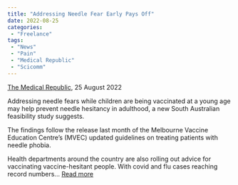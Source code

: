 ```yaml
---
title: "Addressing Needle Fear Early Pays Off"
date: 2022-08-25
categories:
 - "Freelance"
tags:
 - "News"
 - "Pain"
 - "Medical Republic" 
 - "Scicomm"
---
```


<!--more-->

[The Medical Republic](https://medicalrepublic.com.au/), 25 August 2022

Addressing needle fears while children are being vaccinated at a young age may help prevent needle hesitancy in adulthood, a new South Australian feasibility study suggests. 

The findings follow the release last month of the Melbourne Vaccine Education Centre’s (MVEC) updated guidelines on treating patients with needle phobia. 

Health departments around the country are also rolling out advice for vaccinating vaccine-hesitant people. With covid and flu cases reaching record numbers... [Read more](https://medicalrepublic.com.au/addressing-needle-fear-early-pays-off/75694)